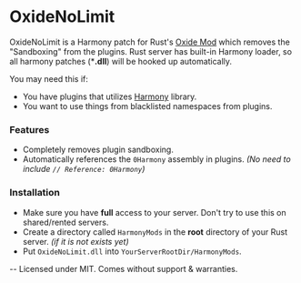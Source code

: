 # OxideNoLimit

OxideNoLimit is a Harmony patch for Rust's [Oxide Mod](https://github.com/OxideMod/) which removes the "Sandboxing" from the plugins.
Rust server has built-in Harmony loader, so all harmony patches (***.dll**) will be hooked up automatically.

You may need this if:
  - You have plugins that utilizes [Harmony](harmony.pardeike.net) library.
  - You want to use things from blacklisted namespaces from plugins.

### Features
  - Completely removes plugin sandboxing.
  - Automatically references the `0Harmony` assembly in plugins.
  *(No need to include `// Reference: 0Harmony`)*

### Installation
  - Make sure you have **full** access to your server. Don't try to use this on shared/rented servers.
  - Create a directory called `HarmonyMods` in the **root** directory of your Rust server.
  *(if it is not exists yet)*
  - Put `OxideNoLimit.dll` into `YourServerRootDir/HarmonyMods`.
 
  --
  Licensed under MIT. Comes without support & warranties.
